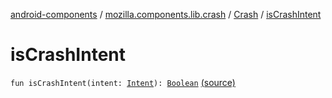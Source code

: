 [android-components](../../index.md) / [mozilla.components.lib.crash](../index.md) / [Crash](index.md) / [isCrashIntent](./is-crash-intent.md)

# isCrashIntent

`fun isCrashIntent(intent: `[`Intent`](https://developer.android.com/reference/android/content/Intent.html)`): `[`Boolean`](https://kotlinlang.org/api/latest/jvm/stdlib/kotlin/-boolean/index.html) [(source)](https://github.com/mozilla-mobile/android-components/blob/master/components/lib/crash/src/main/java/mozilla/components/lib/crash/Crash.kt#L99)